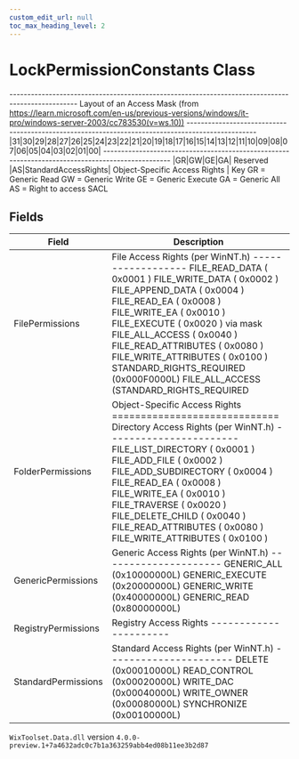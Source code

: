 ```yaml
---
custom_edit_url: null
toc_max_heading_level: 2
---
```

# LockPermissionConstants Class
------------------------------------------------------------------------------------------------- Layout of an Access Mask (from https://learn.microsoft.com/en-us/previous-versions/windows/it-pro/windows-server-2003/cc783530(v=ws.10)) ------------------------------------------------------------------------------------------------- |31|30|29|28|27|26|25|24|23|22|21|20|19|18|17|16|15|14|13|12|11|10|09|08|07|06|05|04|03|02|01|00| ------------------------------------------------------------------------------------------------- |GR|GW|GE|GA| Reserved |AS|StandardAccessRights| Object-Specific Access Rights | Key GR = Generic Read GW = Generic Write GE = Generic Execute GA = Generic All AS = Right to access SACL
## Fields
| Field | Description |
| ------ | ----------- |
| FilePermissions | File Access Rights (per WinNT.h) ------------------ FILE_READ_DATA ( 0x0001 ) FILE_WRITE_DATA ( 0x0002 ) FILE_APPEND_DATA ( 0x0004 ) FILE_READ_EA ( 0x0008 ) FILE_WRITE_EA ( 0x0010 ) FILE_EXECUTE ( 0x0020 ) via mask FILE_ALL_ACCESS ( 0x0040 ) FILE_READ_ATTRIBUTES ( 0x0080 ) FILE_WRITE_ATTRIBUTES ( 0x0100 ) STANDARD_RIGHTS_REQUIRED (0x000F0000L) FILE_ALL_ACCESS (STANDARD_RIGHTS_REQUIRED | SYNCHRONIZE | 0x1FF) |
| FolderPermissions | Object-Specific Access Rights ============================= Directory Access Rights (per WinNT.h) ----------------------- FILE_LIST_DIRECTORY ( 0x0001 ) FILE_ADD_FILE ( 0x0002 ) FILE_ADD_SUBDIRECTORY ( 0x0004 ) FILE_READ_EA ( 0x0008 ) FILE_WRITE_EA ( 0x0010 ) FILE_TRAVERSE ( 0x0020 ) FILE_DELETE_CHILD ( 0x0040 ) FILE_READ_ATTRIBUTES ( 0x0080 ) FILE_WRITE_ATTRIBUTES ( 0x0100 ) |
| GenericPermissions | Generic Access Rights (per WinNT.h) --------------------- GENERIC_ALL (0x10000000L) GENERIC_EXECUTE (0x20000000L) GENERIC_WRITE (0x40000000L) GENERIC_READ (0x80000000L) |
| RegistryPermissions | Registry Access Rights ---------------------- |
| StandardPermissions | Standard Access Rights (per WinNT.h) ---------------------- DELETE (0x00010000L) READ_CONTROL (0x00020000L) WRITE_DAC (0x00040000L) WRITE_OWNER (0x00080000L) SYNCHRONIZE (0x00100000L) |
`WixToolset.Data.dll` version `4.0.0-preview.1+7a4632adc0c7b1a363259abb4ed08b11ee3b2d87`
